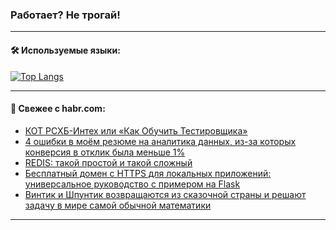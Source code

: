 ### Работает? Не трогай!

---
<!--
#### 🛠️ Technical stack:

![Java](https://img.shields.io/badge/Java-informational?logo=Oracle&style=flat&logoColor=white&color=FF4500)
![Kotlin](https://img.shields.io/badge/Kotlin-informational?logo=Kotlin&style=flat&logoColor=white&color=774D97)
![TS](https://img.shields.io/badge/TypeScript-informational?logo=typeScript&style=flat&logoColor=black&color=017acc)
![Python](https://img.shields.io/badge/Python-informational?logo=Python&style=flat&logoColor=black&color=ffdd54) <br>
![Spring](https://img.shields.io/badge/Spring-informational?logo=Spring&style=flat&logoColor=white&color=6DB33F) 
![SpringBoot](https://img.shields.io/badge/SpringBoot-informational?logo=SpringBoot&style=flat&logoColor=white&color=6DB33F)
![Nest](https://img.shields.io/badge/NestJS-informational?logo=NestJS&style=flat&logoColor=white&color=E0234E) 
![NodeJS](https://img.shields.io/badge/NodeJS-informational?logo=node.js&style=flat&logoColor=white&color=70A760)<br>
![PostgreSQL](https://img.shields.io/badge/PostgreSQL-informational?logo=PostgreSQL&style=flat&logoColor=white&color=DAA520)
![MongoDB](https://img.shields.io/badge/MongoDB-informational?logo=MongoDB&style=flat&logoColor=white&color=870000)
![Apache](https://img.shields.io/badge/Apache-informational?logo=apache&style=flat&logoColor=white&color=f74e28)

___ 
-->

#### 🛠️ Используемые языки:

[![Top Langs](https://github-readme-stats-u2qms2cxw-advtsettinggmailcoms-projects.vercel.app/api/top-langs/?username=zloylis&langs_count=10&hide_title=true&title_color=e6edf3&size_weight=0.5&count_weight=0.5&layout=compact&hide_progress=true&hide_border=true&theme=dracula)](https://github.com/zloylis)

<!---


####  :octocat:&nbsp;&nbsp; Статистика:

![GitHub stats](https://github-readme-stats-u2qms2cxw-advtsettinggmailcoms-projects.vercel.app/api?username=zloylis&show_icons=true&hide_border=true&theme=dracula&title_color=e6edf3&include_all_commits=true&count_private=true&hide_rank=false&hide_title=true&rank_icon=github)
-->
---

#### 💬 Свежее с habr.com:

<!-- BLOG-POST-LIST:START -->
- [КОТ РСХБ-Интех или «Как Обучить Тестировщика»](https://habr.com/ru/companies/rshb/articles/841800/?utm_source=habrahabr&utm_medium=rss&utm_campaign=841800)
- [4 ошибки в моём резюме на аналитика данных, из-за которых конверсия в отклик была меньше 1%](https://habr.com/ru/companies/yandex_praktikum/articles/840652/?utm_source=habrahabr&utm_medium=rss&utm_campaign=840652)
- [REDIS: такой простой и такой сложный](https://habr.com/ru/companies/stm_labs/articles/841792/?utm_source=habrahabr&utm_medium=rss&utm_campaign=841792)
- [Бесплатный домен с HTTPS для локальных приложений: универсальное руководство с примером на Flask](https://habr.com/ru/companies/amvera/articles/841616/?utm_source=habrahabr&utm_medium=rss&utm_campaign=841616)
- [Винтик и Шпунтик возвращаются из сказочной страны и решают задачу в мире самой обычной математики](https://habr.com/ru/articles/841668/?utm_source=habrahabr&utm_medium=rss&utm_campaign=841668)
<!-- BLOG-POST-LIST:END -->

---
